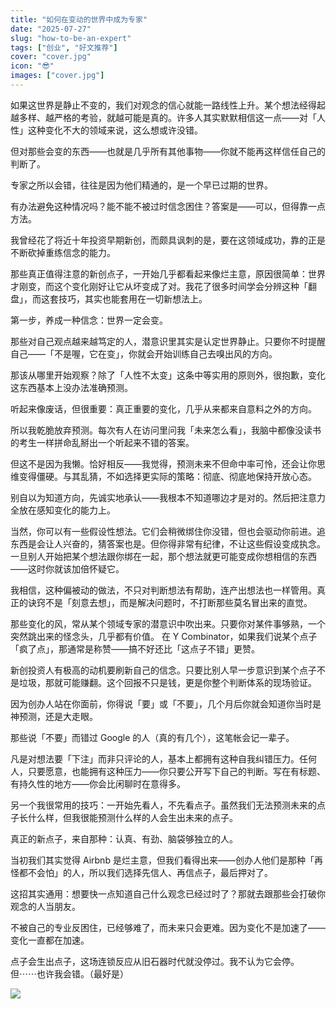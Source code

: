 ```yaml
---
title: "如何在变动的世界中成为专家"
date: "2025-07-27"
slug: "how-to-be-an-expert"
tags: ["创业", "好文推荐"]
cover: "cover.jpg"
icon: "😎"
images: ["cover.jpg"]
---
```

如果这世界是静止不变的，我们对观念的信心就能一路线性上升。某个想法经得起越多样、越严格的考验，就越可能是真的。许多人其实默默相信这一点——对「人性」这种变化不大的领域来说，这么想或许没错。



但对那些会变的东西——也就是几乎所有其他事物——你就不能再这样信任自己的判断了。



专家之所以会错，往往是因为他们精通的，是一个早已过期的世界。



有办法避免这种情况吗？能不能不被过时信念困住？答案是——可以，但得靠一点方法。



我曾经花了将近十年投资早期新创，而颇具讽刺的是，要在这领域成功，靠的正是不断砍掉重练信念的能力。



那些真正值得注意的新创点子，一开始几乎都看起来像烂主意，原因很简单：世界才刚变，而这个变化刚好让它从坏变成了对。我花了很多时间学会分辨这种「翻盘」，而这套技巧，其实也能套用在一切新想法上。



第一步，养成一种信念：世界一定会变。



那些对自己观点越来越笃定的人，潜意识里其实是认定世界静止。只要你不时提醒自己——「不是喔，它在变」，你就会开始训练自己去嗅出风的方向。



那该从哪里开始观察？除了「人性不太变」这条中等实用的原则外，很抱歉，变化这东西基本上没办法准确预测。



听起来像废话，但很重要：真正重要的变化，几乎从来都来自意料之外的方向。



所以我乾脆放弃预测。每次有人在访问里问我「未来怎么看」，我脑中都像没读书的考生一样拼命乱掰出一个听起来不错的答案。



但这不是因为我懒。恰好相反——我觉得，预测未来不但命中率可怜，还会让你思维变得僵硬。与其乱猜，不如选择更实际的策略：彻底、彻底地保持开放心态。



别自以为知道方向，先诚实地承认——我根本不知道哪边才是对的。然后把注意力全放在感知变化的能力上。



当然，你可以有一些假设性想法。它们会稍微绑住你没错，但也会驱动你前进。追东西是会让人兴奋的，猜答案也是。但你得非常有纪律，不让这些假设变成执念。
一旦别人开始把某个想法跟你绑在一起，那个想法就更可能变成你想相信的东西——这时你就该加倍怀疑它。



我相信，这种偏被动的做法，不只对判断想法有帮助，连产出想法也一样管用。真正的诀窍不是「刻意去想」，而是解决问题时，不打断那些莫名冒出来的直觉。



那些变化的风，常从某个领域专家的潜意识中吹出来。只要你对某件事够熟，一个突然跳出来的怪念头，几乎都有价值。
在 Y Combinator，如果我们说某个点子「疯了点」，那通常是称赞——搞不好还比「这点子不错」更赞。



新创投资人有极高的动机要刷新自己的信念。只要比别人早一步意识到某个点子不是垃圾，那就可能赚翻。这个回报不只是钱，更是你整个判断体系的现场验证。



因为创办人站在你面前，你得说「要」或「不要」，几个月后你就会知道你当时是神预测，还是大走眼。



那些说「不要」而错过 Google 的人（真的有几个），这笔帐会记一辈子。



凡是对想法要「下注」而非只评论的人，基本上都拥有这种自我纠错压力。任何人，只要愿意，也能拥有这种压力——你只要公开写下自己的判断。写在有标题、有持久性的地方——你会比闲聊时在意得多。



另一个我很常用的技巧：一开始先看人，不先看点子。虽然我们无法预测未来的点子长什么样，但我很能预测什么样的人会生出未来的点子。



真正的新点子，来自那种：认真、有劲、脑袋够独立的人。



当初我们其实觉得 Airbnb 是烂主意，但我们看得出来——创办人他们是那种「再怪都不会怕」的人，所以我们选择先信人、再信点子，最后押对了。



这招其实通用：想要快一点知道自己什么观念已经过时了？那就去跟那些会打破你观念的人当朋友。



不被自己的专业反困住，已经够难了，而未来只会更难。因为变化不是加速了——变化一直都在加速。



点子会生出点子，这场连锁反应从旧石器时代就没停过。我不认为它会停。
但⋯⋯也许我会错。（最好是）




![](https://prod-files-secure.s3.us-west-2.amazonaws.com/112d0858-5090-4d34-a606-b75eb8d65fd2/46476355-9cf3-4e99-9b7a-3531bc426380/1000202064.png?X-Amz-Algorithm=AWS4-HMAC-SHA256&X-Amz-Content-Sha256=UNSIGNED-PAYLOAD&X-Amz-Credential=ASIAZI2LB4665WP2LYJ3%2F20250731%2Fus-west-2%2Fs3%2Faws4_request&X-Amz-Date=20250731T065936Z&X-Amz-Expires=3600&X-Amz-Security-Token=IQoJb3JpZ2luX2VjEKf%2F%2F%2F%2F%2F%2F%2F%2F%2F%2FwEaCXVzLXdlc3QtMiJHMEUCIHTKkEn4UoAtFWzqmAKdT8dffHF70v%2BjLKxK4sk7ptnPAiEA87RHozyAh4bfvs73AuF8Y522ubS%2FclKEw2DhAsX0OqQqiAQI0P%2F%2F%2F%2F%2F%2F%2F%2F%2F%2FARAAGgw2Mzc0MjMxODM4MDUiDGmqDOavLGZdA8xvpircA3qc8hqb3RwccxcdMgL0n4OGV1zvdieKch%2BneSDq1%2FnTFXRCJBgYdHLZEZSAuqxNQKITm96f4D42NLF00jrePiliw77SqDPeCeNTh2AGAI7kNmVE%2FEV25fjXUP4A7C%2FZDn%2Bi4RbsSDI9zKx7CIeuuUUv7khKByZW6IlRxkagp%2F%2BvEN5plMPM15vzWYhLKwfrKzrPyuGwWyluVL3YvN6lVhOi%2FgUEzW10n9NPTARM9eFbakbiczlWYEBl0bMAS09sU3YtGW74ib6yTn5l4jU5FG%2FaKNCLnNF3ZaGdLXRbMVo8Y7FAyCcR%2F%2BgU9gZihDYcEjEM8mMvK5ae3pq9sQh4DnUV60Atj5GFI55APfSVgZ8Z5hBDWb6nvT0n9Z7JuFlSHL3ZZp%2BGsHKSe1rMa3kxWVnSToBgCX0EWluFezE%2F6Dnw4f8CkbegeMjquwt7jTAgIjgqkcKWPfxa%2FZXzA%2F2Z7BPOH9jNLnCPP4HiEcV2NAVH6VGAZ0O7v2TQTWQ15i3YtFHGsk8cZngxsOpkChiBFl09ZyVybMJqb7ALHQwR8%2BqBHsjZljwtNseZ6pyMLxxLj00IeCwBC6RZnOvDiLKh7QRgpmn6VMnUULO%2FQvglYdhVJzqXxSWigKFdDg6qMJynrMQGOqUBa2sYMU4%2BF5Ey%2BYhjpRvVdkuZTlpzFV%2FWQZXNCmijPkqwmuO6L4PCOmIu50DH9ffA%2FyFfKnntRzcgHFG7XxGrTkjWhBCqAJYJjsD5IZlfZ5ODA1GLo5RUUbI%2FBpGRPEbyQLL1mNsUzhpxyap5%2FIf%2BSrFTZYeBw%2B49yA%2Fk5hQY7660k8XvDSVIce7Pt8zBYX4c9BTb%2BiOYzHa3%2FyMiR%2Bg3T2eUxIvK&X-Amz-Signature=c9f13f07f6a0319b0f22158a204a201ea17c074a6e8c5c8559bb19fc6129c6d2&X-Amz-SignedHeaders=host&x-amz-checksum-mode=ENABLED&x-id=GetObject)

